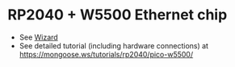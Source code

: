 # RP2040 + W5500 Ethernet chip

- See [Wizard](https://mongoose.ws/wizard/#/output?board=evb-pico&ide=Pico-SDK&rtos=baremetal&file=README.md)
- See detailed tutorial (including hardware connections) at https://mongoose.ws/tutorials/rp2040/pico-w5500/


